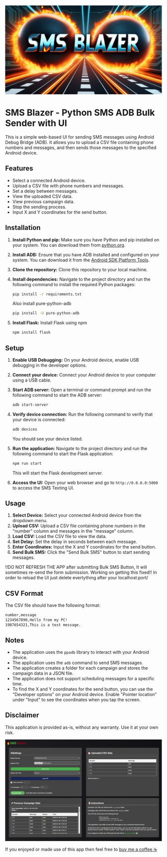 ![Header Image](placeholder_header.png)
# SMS Blazer - Python SMS ADB Bulk Sender with UI

This is a simple web-based UI for sending SMS messages using Android Debug Bridge (ADB). It allows you to upload a CSV file containing phone numbers and messages, and then sends those messages to the specified Android device.

## Features

-   Select a connected Android device.
-   Upload a CSV file with phone numbers and messages.
-   Set a delay between messages.
-   View the uploaded CSV data.
-   View previous campaign data.
-   Stop the sending process.
-   Input X and Y coordinates for the send button.

## Installation

1.  **Install Python and pip:** Make sure you have Python and pip installed on your system. You can download them from [python.org](https://www.python.org/).
2.  **Install ADB:** Ensure that you have ADB installed and configured on your system. You can download it from the [Android SDK Platform Tools](https://developer.android.com/tools/releases/platform-tools#downloads).
3.  **Clone the repository:** Clone this repository to your local machine.
4.  **Install dependencies:** Navigate to the project directory and run the following command to install the required Python packages:

    ```bash
    pip install -r requirements.txt
    ```
    Also install pure-python-adb
    ```bash
    pip install -U pure-python-adb
    ```
5.  **Install Flask:** Install Flask using npm

    ```bash
    npm install flask
    ```

## Setup

1.  **Enable USB Debugging:** On your Android device, enable USB debugging in the developer options.
2.  **Connect your device:** Connect your Android device to your computer using a USB cable.
3.  **Start ADB server:** Open a terminal or command prompt and run the following command to start the ADB server:

    ```bash
    adb start-server
    ```
4.  **Verify device connection:** Run the following command to verify that your device is connected:

    ```bash
    adb devices
    ```
    You should see your device listed.
5.  **Run the application:** Navigate to the project directory and run the following command to start the Flask application:

    ```bash
    npm run start
    ```
    This will start the Flask development server.
6.  **Access the UI:** Open your web browser and go to `http://0.0.0.0:5000` to access the SMS Texting UI.

## Usage

1.  **Select Device:** Select your connected Android device from the dropdown menu.
2.  **Upload CSV:** Upload a CSV file containing phone numbers in the "number" column and messages in the "message" column.
3.  **Load CSV:** Load the CSV file to view the data.
4.  **Set Delay:** Set the delay in seconds between each message.
5.  **Enter Coordinates:** Input the X and Y coordinates for the send button.
6.  **Send Bulk SMS:** Click the "Send Bulk SMS" button to start sending messages.

!!DO NOT REFRESH THE APP after submitting Bulk SMS Button, It will sometimes re-send the form submission. Working on getting this fixed!!
In order to reload the UI just delete evertything after your localhost:port/

## CSV Format

The CSV file should have the following format:

```csv
number,message
1234567890,Hello from my PC!
1987654321,This is a test message.
```

## Notes

-   The application uses the `ppadb` library to interact with your Android device.
-   The application uses the `adb` command to send SMS messages.
-   The application creates a folder for each campaign and stores the campaign data in a JSON file.
-   The application does not support scheduling messages for a specific time.
-   To find the X and Y coordinates for the send button, you can use the "Developer options" on your Android device. Enable "Pointer location" under "Input" to see the coordinates when you tap the screen.

## Disclaimer

This application is provided as-is, without any warranty. Use it at your own risk.

![Screenshot of the dashboard](placeholder_screenshot.png)



If you enjoyed or made use of this app then feel free to <a href="https://buymeacoffee.com/joshuawilliams">buy me a coffee ☕</a>
